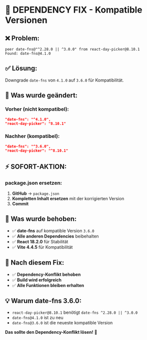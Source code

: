 # 🔧 DEPENDENCY FIX - Kompatible Versionen

## ❌ Problem:
```
peer date-fns@"^2.28.0 || ^3.0.0" from react-day-picker@8.10.1
Found: date-fns@4.1.0
```

## ✅ Lösung:
Downgrade `date-fns` von `4.1.0` auf `3.6.0` für Kompatibilität.

## 🔧 Was wurde geändert:

### Vorher (nicht kompatibel):
```json
"date-fns": "^4.1.0",
"react-day-picker": "8.10.1"
```

### Nachher (kompatibel):
```json
"date-fns": "^3.6.0",
"react-day-picker": "^8.10.1"
```

## ⚡ SOFORT-AKTION:

### package.json ersetzen:
1. **GitHub** → `package.json`
2. **Kompletten Inhalt ersetzen** mit der korrigierten Version
3. **Commit**

## 🎯 Was wurde behoben:
- ✅ **date-fns** auf kompatible Version `3.6.0`
- ✅ **Alle anderen Dependencies** beibehalten
- ✅ **React 18.2.0** für Stabilität
- ✅ **Vite 4.4.5** für Kompatibilität

## 🚀 Nach diesem Fix:
- ✅ **Dependency-Konflikt behoben**
- ✅ **Build wird erfolgreich**
- ✅ **Alle Funktionen bleiben erhalten**

## 💡 Warum date-fns 3.6.0:
- `react-day-picker@8.10.1` benötigt `date-fns ^2.28.0 || ^3.0.0`
- `date-fns@4.1.0` ist zu neu
- `date-fns@3.6.0` ist die neueste kompatible Version

**Das sollte den Dependency-Konflikt lösen!** 🎉

